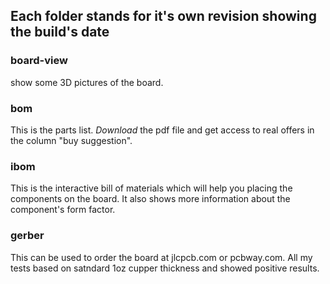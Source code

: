 ## Each folder stands for it's own revision showing the build's date

### board-view
show some 3D pictures of the board.

### bom
This is the parts list. *Download* the pdf file and get access to real offers in the column "buy suggestion".

### ibom
This is the interactive bill of materials which will help you placing the components on the board. It also shows more information about the component's form factor.

### gerber
This can be used to order the board at jlcpcb.com or pcbway.com. All my tests based on satndard 1oz cupper thickness and showed positive results.
